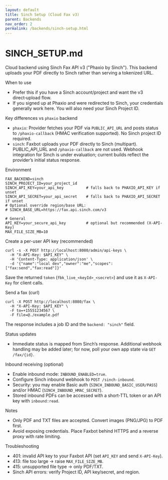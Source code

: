 ```yaml
---
layout: default
title: Sinch Setup (Cloud Fax v3)
parent: Backends
nav_order: 2
permalink: /backends/sinch-setup.html
---
```


# SINCH_SETUP.md

Cloud backend using Sinch Fax API v3 ("Phaxio by Sinch"). This backend uploads your PDF directly to Sinch rather than serving a tokenized URL.

When to use
- Prefer this if you have a Sinch account/project and want the v3 direct‑upload flow.
- If you signed up at Phaxio and were redirected to Sinch, your credentials generally work here. You will also need your Sinch Project ID.

Key differences vs `phaxio` backend
- `phaxio`: Provider fetches your PDF via `PUBLIC_API_URL` and posts status to `/phaxio-callback` (HMAC verification supported). No Sinch project ID required.
- `sinch`: Faxbot uploads your PDF directly to Sinch (multipart). PUBLIC_API_URL and `/phaxio-callback` are not used. Webhook integration for Sinch is under evaluation; current builds reflect the provider’s initial status response.

Environment
```
FAX_BACKEND=sinch
SINCH_PROJECT_ID=your_project_id
SINCH_API_KEY=your_api_key          # falls back to PHAXIO_API_KEY if unset
SINCH_API_SECRET=your_api_secret    # falls back to PHAXIO_API_SECRET if unset
# Optional override region/base URL:
# SINCH_BASE_URL=https://fax.api.sinch.com/v3

# General
API_KEY=your_secure_api_key         # optional but recommended (X-API-Key)
MAX_FILE_SIZE_MB=10
```

Create a per-user API key (recommended)
```
curl -s -X POST http://localhost:8080/admin/api-keys \
  -H "X-API-Key: $API_KEY" \
  -H 'Content-Type: application/json' \
  -d '{"name":"local dev","owner":"me","scopes":["fax:send","fax:read"]}'
```
Save the returned `token` (`fbk_live_<keyId>_<secret>`) and use it as `X-API-Key` for client calls.

Send a fax (curl)
```
curl -X POST http://localhost:8080/fax \
  -H "X-API-Key: $API_KEY" \
  -F to=+15551234567 \
  -F file=@./example.pdf
```
The response includes a job ID and the `backend: "sinch"` field.

Status updates
- Immediate status is mapped from Sinch’s response. Additional webhook handling may be added later; for now, poll your own app state via `GET /fax/{id}`.

Inbound receiving (optional)
- Enable inbound mode: `INBOUND_ENABLED=true`.
- Configure Sinch inbound webhook to `POST /sinch-inbound`.
- Security: you may enable Basic auth (`SINCH_INBOUND_BASIC_USER/PASS`) and/or HMAC (`SINCH_INBOUND_HMAC_SECRET`).
- Stored inbound PDFs can be accessed with a short‑TTL token or an API key with `inbound:read`.

Notes
- Only PDF and TXT files are accepted. Convert images (PNG/JPG) to PDF first.
- Avoid exposing credentials. Place Faxbot behind HTTPS and a reverse proxy with rate limiting.

Troubleshooting
- 401: invalid API key to your Faxbot API (set `API_KEY` and send `X-API-Key`).
- 413: file too large → raise `MAX_FILE_SIZE_MB`.
- 415: unsupported file type → only PDF/TXT.
- Sinch API errors: verify Project ID, API key/secret, and region.
